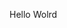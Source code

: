 Hello Wolrd
















































































































































































































































































































































































































































































































































































































































































































































































































































































































































































































































































































































































































































































































































































































































































































































































































































































































































































































































































































































































































































































































































































































































































































































































































































































































































































































































































































































































































































































































































































































































































































































































































































































































































































































































































































































































































































































































































































































































































































































































































































































































































































































































































































































































































































































